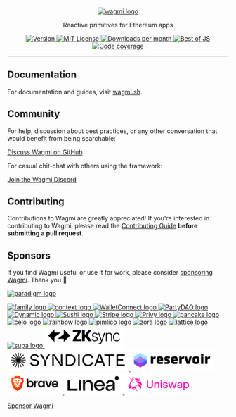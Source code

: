 <!-- > [!IMPORTANT] -->
<!-- > Wagmi is participating in Gitcoin Grants round 21. Consider <a href="https://explorer.gitcoin.co/#/round/42161/389/74">supporting the project</a>. Thank you. 🙏 -->

<br>

<p align="center">
  <a href="https://wagmi.sh">
    <picture>
      <source media="(prefers-color-scheme: dark)" srcset="https://raw.githubusercontent.com/wevm/wagmi/main/.github/logo-dark.svg">
      <img alt="wagmi logo" src="https://raw.githubusercontent.com/wevm/wagmi/main/.github/logo-light.svg" width="auto" height="60">
    </picture>
  </a>
</p>

<p align="center">
  Reactive primitives for Ethereum apps
<p>

<p align="center">
  <a href="https://www.npmjs.com/package/wagmi">
    <picture>
      <source media="(prefers-color-scheme: dark)" srcset="https://img.shields.io/npm/v/wagmi?colorA=21262d&colorB=21262d">
      <img src="https://img.shields.io/npm/v/wagmi?colorA=f6f8fa&colorB=f6f8fa" alt="Version">
    </picture>
  </a>
  <a href="https://github.com/wevm/wagmi/blob/main/LICENSE">
    <picture>
      <source media="(prefers-color-scheme: dark)" srcset="https://img.shields.io/npm/l/wagmi?colorA=21262d&colorB=21262d">
      <img src="https://img.shields.io/npm/l/wagmi?colorA=f6f8fa&colorB=f6f8fa" alt="MIT License">
    </picture>
  </a>
  <a href="https://www.npmjs.com/package/wagmi">
    <picture>
      <source media="(prefers-color-scheme: dark)" srcset="https://img.shields.io/npm/dm/@wagmi/core?colorA=21262d&colorB=21262d">
      <img src="https://img.shields.io/npm/dm/@wagmi/core?colorA=f6f8fa&colorB=f6f8fa" alt="Downloads per month">
    </picture>
  </a>
  <a href="https://bestofjs.org/projects/wagmi">
    <picture>
      <source media="(prefers-color-scheme: dark)" srcset="https://img.shields.io/endpoint?colorA=21262d&colorB=21262d&url=https://bestofjs-serverless.now.sh/api/project-badge?fullName=wevm%2Fviem%26since=daily">
      <img src="https://img.shields.io/endpoint?colorA=f6f8fa&colorB=f6f8fa&url=https://bestofjs-serverless.now.sh/api/project-badge?fullName=wevm%2Fviem%26since=daily" alt="Best of JS">
    </picture>
  </a>
  <a href="https://app.codecov.io/gh/wevm/wagmi">
    <picture>
      <source media="(prefers-color-scheme: dark)" srcset="https://img.shields.io/codecov/c/github/wevm/wagmi?colorA=21262d&colorB=21262d">
      <img src="https://img.shields.io/codecov/c/github/wevm/wagmi?colorA=f6f8fa&colorB=f6f8fa" alt="Code coverage">
    </picture>
  </a>
</p>

---

## Documentation

For documentation and guides, visit [wagmi.sh](https://wagmi.sh).

## Community

For help, discussion about best practices, or any other conversation that would benefit from being searchable:

[Discuss Wagmi on GitHub](https://github.com/wevm/wagmi/discussions)

For casual chit-chat with others using the framework:

[Join the Wagmi Discord](https://discord.gg/SghfWBKexF)

## Contributing

Contributions to Wagmi are greatly appreciated! If you're interested in contributing to Wagmi, please read the [Contributing Guide](https://wagmi.sh/dev/contributing) **before submitting a pull request**.

## Sponsors

If you find Wagmi useful or use it for work, please consider [sponsoring Wagmi](https://github.com/sponsors/wevm?metadata_campaign=gh_readme_support). Thank you 🙏

<a href="https://paradigm.xyz">
  <picture>
    <source media="(prefers-color-scheme: dark)" srcset="https://raw.githubusercontent.com/wevm/.github/main/content/sponsors/paradigm-dark.svg">
    <img alt="paradigm logo" src="https://raw.githubusercontent.com/wevm/.github/main/content/sponsors/paradigm-light.svg" width="auto" height="70">
  </picture>
</a>

<br>

<p>
  <a href="https://twitter.com/family">
    <picture>
      <source media="(prefers-color-scheme: dark)" srcset="https://raw.githubusercontent.com/wevm/.github/main/content/sponsors/family-dark.svg">
      <img alt="family logo" src="https://raw.githubusercontent.com/wevm/.github/main/content/sponsors/family-light.svg" width="auto" height="50">
    </picture>
  </a>
  <a href="https://twitter.com/context">
    <picture>
      <source media="(prefers-color-scheme: dark)" srcset="https://raw.githubusercontent.com/wevm/.github/main/content/sponsors/context-dark.svg">
      <img alt="context logo" src="https://raw.githubusercontent.com/wevm/.github/main/content/sponsors/context-light.svg" width="auto" height="50">
    </picture>
  </a>
  <a href="https://walletconnect.com">
    <picture>
      <source media="(prefers-color-scheme: dark)" srcset="https://raw.githubusercontent.com/wevm/.github/main/content/sponsors/walletconnect-dark.svg">
      <img alt="WalletConnect logo" src="https://raw.githubusercontent.com/wevm/.github/main/content/sponsors/walletconnect-light.svg" width="auto" height="50">
    </picture>
  </a>
  <a href="https://twitter.com/prtyDAO">
    <picture>
      <source media="(prefers-color-scheme: dark)" srcset="https://raw.githubusercontent.com/wevm/.github/main/content/sponsors/partydao-dark.svg">
      <img alt="PartyDAO logo" src="https://raw.githubusercontent.com/wevm/.github/main/content/sponsors/partydao-light.svg" width="auto" height="50">
    </picture>
  </a>
  <a href="https://dynamic.xyz">
    <picture>
      <source media="(prefers-color-scheme: dark)" srcset="https://raw.githubusercontent.com/wevm/.github/main/content/sponsors/dynamic-dark.svg">
      <img alt="Dynamic logo" src="https://raw.githubusercontent.com/wevm/.github/main/content/sponsors/dynamic-light.svg" width="auto" height="50">
    </picture>
  </a>
  <a href="https://sushi.com">
    <picture>
      <source media="(prefers-color-scheme: dark)" srcset="https://raw.githubusercontent.com/wevm/.github/main/content/sponsors/sushi-dark.svg">
      <img alt="Sushi logo" src="https://raw.githubusercontent.com/wevm/.github/main/content/sponsors/sushi-light.svg" width="auto" height="50">
    </picture>
  </a>
  <a href="https://stripe.com">
    <picture>
      <source media="(prefers-color-scheme: dark)" srcset="https://raw.githubusercontent.com/wevm/.github/main/content/sponsors/stripe-dark.svg">
      <img alt="Stripe logo" src="https://raw.githubusercontent.com/wevm/.github/main/content/sponsors/stripe-light.svg" width="auto" height="50">
    </picture>
  </a>
  <a href="https://www.privy.io">
    <picture>
      <source media="(prefers-color-scheme: dark)" srcset="https://raw.githubusercontent.com/wevm/.github/main/content/sponsors/privy-dark.svg">
      <img alt="Privy logo" src="https://raw.githubusercontent.com/wevm/.github/main/content/sponsors/privy-light.svg" width="auto" height="50">
    </picture>
  </a>
  <a href="https://pancakeswap.finance/">
    <picture>
      <source media="(prefers-color-scheme: dark)" srcset="https://raw.githubusercontent.com/wevm/.github/main/content/sponsors/pancake-dark.svg">
      <img alt="pancake logo" src="https://raw.githubusercontent.com/wevm/.github/main/content/sponsors/pancake-light.svg" width="auto" height="50">
    </picture>
  </a>
  <a href="https://celo.org">
    <picture>
      <source media="(prefers-color-scheme: dark)" srcset="https://raw.githubusercontent.com/wevm/.github/main/content/sponsors/celo-dark.svg">
      <img alt="celo logo" src="https://raw.githubusercontent.com/wevm/.github/main/content/sponsors/celo-light.svg" width="auto" height="50">
    </picture>
  </a>
  <a href="https://rainbow.me">
    <picture>
      <source media="(prefers-color-scheme: dark)" srcset="https://raw.githubusercontent.com/wevm/.github/main/content/sponsors/rainbow-dark.svg">
      <img alt="rainbow logo" src="https://raw.githubusercontent.com/wevm/.github/main/content/sponsors/rainbow-light.svg" width="auto" height="50">
    </picture>
  </a>
  <a href="https://pimlico.io">
    <picture>
      <source media="(prefers-color-scheme: dark)" srcset="https://raw.githubusercontent.com/wevm/.github/main/content/sponsors/pimlico-dark.svg">
      <img alt="pimlico logo" src="https://raw.githubusercontent.com/wevm/.github/main/content/sponsors/pimlico-light.svg" width="auto" height="50">
    </picture>
  </a>
  <a href="https://zora.co">
    <picture>
      <source media="(prefers-color-scheme: dark)" srcset="https://raw.githubusercontent.com/wevm/.github/main/content/sponsors/zora-dark.svg">
      <img alt="zora logo" src="https://raw.githubusercontent.com/wevm/.github/main/content/sponsors/zora-light.svg" width="auto" height="50">
    </picture>
  </a>
  <a href="https://lattice.xyz">
    <picture>
      <source media="(prefers-color-scheme: dark)" srcset="https://raw.githubusercontent.com/wevm/.github/main/content/sponsors/lattice-dark.svg">
      <img alt="lattice logo" src="https://raw.githubusercontent.com/wevm/.github/main/content/sponsors/lattice-light.svg" width="auto" height="50">
    </picture>
  </a>
  <a href="https://twitter.com/supafinance">
    <picture>
      <source media="(prefers-color-scheme: dark)" srcset="https://raw.githubusercontent.com/wevm/.github/main/content/sponsors/supa-dark.svg">
      <img alt="supa logo" src="https://raw.githubusercontent.com/wevm/.github/main/content/sponsors/supa-light.svg" width="auto" height="50">
    </picture>
  </a>
  <a href="https://zksync.io">
    <picture>
      <source media="(prefers-color-scheme: dark)" srcset="https://raw.githubusercontent.com/wevm/.github/main/content/sponsors/zksync-dark.svg">
      <img alt="zksync logo" src="https://raw.githubusercontent.com/wevm/.github/main/content/sponsors/zksync-light.svg" width="auto" height="50">
    </picture>
  </a>
  <a href="https://syndicate.io">
    <picture>
      <source media="(prefers-color-scheme: dark)" srcset="https://raw.githubusercontent.com/wevm/.github/main/content/sponsors/syndicate-dark.svg">
      <img alt="syndicate logo" src="https://raw.githubusercontent.com/wevm/.github/main/content/sponsors/syndicate-light.svg" width="auto" height="50">
    </picture>
  </a>
  <a href="https://reservoir.tools">
    <picture>
      <source media="(prefers-color-scheme: dark)" srcset="https://raw.githubusercontent.com/wevm/.github/main/content/sponsors/reservoir-dark.svg">
      <img alt="reservoir logo" src="https://raw.githubusercontent.com/wevm/.github/main/content/sponsors/reservoir-light.svg" width="auto" height="50">
    </picture>
  </a>
  <a href="https://brave.com">
    <picture>
      <source media="(prefers-color-scheme: dark)" srcset="https://raw.githubusercontent.com/wevm/.github/main/content/sponsors/brave-dark.svg">
      <img alt="brave logo" src="https://raw.githubusercontent.com/wevm/.github/main/content/sponsors/brave-light.svg" width="auto" height="50">
    </picture>
  </a>
  <a href="https://linea.build">
    <picture>
      <source media="(prefers-color-scheme: dark)" srcset="https://raw.githubusercontent.com/wevm/.github/main/content/sponsors/linea-dark.svg">
      <img alt="linea logo" src="https://raw.githubusercontent.com/wevm/.github/main/content/sponsors/linea-light.svg" width="auto" height="50">
    </picture>
  </a>
  <a href="https://uniswap.org">
    <picture>
      <source media="(prefers-color-scheme: dark)" srcset="https://raw.githubusercontent.com/wevm/.github/main/content/sponsors/uniswap-dark.svg">
      <img alt="uniswap logo" src="https://raw.githubusercontent.com/wevm/.github/main/content/sponsors/uniswap-light.svg" width="auto" height="50">
    </picture>
  </a>
</p>

[Sponsor Wagmi](https://github.com/sponsors/wevm?metadata_campaign=gh_readme_support_bottom)

<br />
<br />
